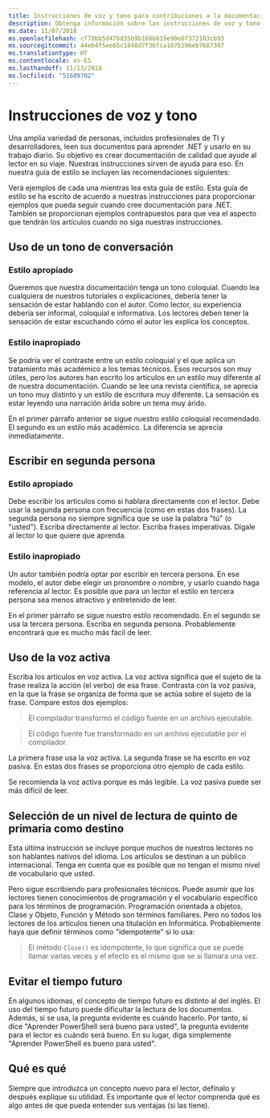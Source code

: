 ```yaml
---
title: Instrucciones de voz y tono para contribuciones a la documentación de .NET
description: Obtenga información sobre las instrucciones de voz y tono a través de ejemplos de nuestros estilos comparados con otros en los que no se siguen nuestras instrucciones.
ms.date: 11/07/2018
ms.openlocfilehash: cf78bb5d476d35b9b168b619e90e8f372103cb93
ms.sourcegitcommit: 44eb4f5ee65c1848d7f36fca107b296eb7687397
ms.translationtype: HT
ms.contentlocale: es-ES
ms.lasthandoff: 11/13/2018
ms.locfileid: "51609702"
---
```

# <a name="voice-and-tone-guidelines"></a>Instrucciones de voz y tono

Una amplia variedad de personas, incluidos profesionales de TI y desarrolladores, leen sus documentos para aprender .NET y usarlo en su trabajo diario. Su objetivo es crear documentación de calidad que ayude al lector en su viaje. Nuestras instrucciones sirven de ayuda para eso. En nuestra guía de estilo se incluyen las recomendaciones siguientes:

Verá ejemplos de cada una mientras lea esta guía de estilo. Esta guía de estilo se ha escrito de acuerdo a nuestras instrucciones para proporcionar ejemplos que pueda seguir cuando cree documentación para .NET. También se proporcionan ejemplos contrapuestos para que vea el aspecto que tendrán los artículos cuando no siga nuestras instrucciones.

## <a name="use-a-conversational-tone"></a>Uso de un tono de conversación

### <a name="appropriate-style"></a>Estilo apropiado

Queremos que nuestra documentación tenga un tono coloquial. Cuando lea cualquiera de nuestros tutoriales o explicaciones, debería tener la sensación de estar hablando con el autor. Como lector, su experiencia debería ser informal, coloquial e informativa. Los lectores deben tener la sensación de estar escuchando cómo el autor les explica los conceptos.

### <a name="inappropriate-style"></a>Estilo inapropiado

Se podría ver el contraste entre un estilo coloquial y el que aplica un tratamiento más académico a los temas técnicos. Esos recursos son muy útiles, pero los autores han escrito los artículos en un estilo muy diferente al de nuestra documentación. Cuando se lee una revista científica, se aprecia un tono muy distinto y un estilo de escritura muy diferente. La sensación es estar leyendo una narración árida sobre un tema muy árido.  

En el primer párrafo anterior se sigue nuestro estilo coloquial recomendado. El segundo es un estilo más académico. La diferencia se aprecia inmediatamente. 

## <a name="write-in-second-person"></a>Escribir en segunda persona

### <a name="appropriate-style"></a>Estilo apropiado

Debe escribir los artículos como si hablara directamente con el lector. Debe usar la segunda persona con frecuencia (como en estas dos frases). La segunda persona no siempre significa que se use la palabra "tú" (o "usted"). Escriba directamente al lector. Escriba frases imperativas. Dígale al lector lo que quiere que aprenda.

### <a name="inappropriate-style"></a>Estilo inapropiado

Un autor también podría optar por escribir en tercera persona. En ese modelo, el autor debe elegir un pronombre o nombre, y usarlo cuando haga referencia al lector. Es posible que para un lector el estilo en tercera persona sea menos atractivo y entretenido de leer.

En el primer párrafo se sigue nuestro estilo recomendado. En el segundo se usa la tercera persona. Escriba en segunda persona. Probablemente encontrará que es mucho más fácil de leer.

## <a name="use-active-voice"></a>Uso de la voz activa

Escriba los artículos en voz activa. La voz activa significa que el sujeto de la frase realiza la acción (el verbo) de esa frase. Contrasta con la voz pasiva, en la que la frase se organiza de forma que se actúa sobre el sujeto de la frase. Compare estos dos ejemplos:

>El compilador transformó el código fuente en un archivo ejecutable.

>El código fuente fue transformado en un archivo ejecutable por el compilador.

La primera frase usa la voz activa. La segunda frase se ha escrito en voz pasiva. En estas dos frases se proporciona otro ejemplo de cada estilo.

Se recomienda la voz activa porque es más legible. La voz pasiva puede ser más difícil de leer.

## <a name="target-a-fifth-grade-reading-level"></a>Selección de un nivel de lectura de quinto de primaria como destino

Esta última instrucción se incluye porque muchos de nuestros lectores no son hablantes nativos del idioma. Los artículos se destinan a un público internacional. Tenga en cuenta que es posible que no tengan el mismo nivel de vocabulario que usted.

Pero sigue escribiendo para profesionales técnicos. Puede asumir que los lectores tienen conocimientos de programación y el vocabulario específico para los términos de programación. Programación orientada a objetos, Clase y Objeto, Función y Método son términos familiares. Pero no todos los lectores de los artículos tienen una titulación en Informática. Probablemente haya que definir términos como "idempotente" si lo usa:

>El método `Close()` es idempotente, lo que significa que se puede llamar varias veces y el efecto es el mismo que se si llamara una vez.

## <a name="avoid-future-tense"></a>Evitar el tiempo futuro

En algunos idiomas, el concepto de tiempo futuro es distinto al del inglés. El uso del tiempo futuro puede dificultar la lectura de los documentos. Además, si se usa, la pregunta evidente es cuándo hacerlo. Por tanto, si dice "Aprender PowerShell será bueno para usted", la pregunta evidente para el lector es cuándo será bueno. En su lugar, diga simplemente "Aprender PowerShell es bueno para usted".

## <a name="what-is-it---so-what"></a>Qué es qué

Siempre que introduzca un concepto nuevo para el lector, defínalo y después explique su utilidad. Es importante que el lector comprenda qué es algo antes de que pueda entender sus ventajas (si las tiene).
